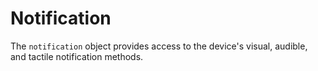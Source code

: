 Notification
============

The `notification` object provides access to the device's visual, audible, and tactile notification methods.